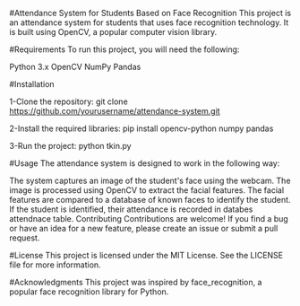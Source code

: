 #Attendance System for Students Based on Face Recognition
This project is an attendance system for students that uses face recognition technology. It is built using OpenCV, a popular computer vision library.

#Requirements
To run this project, you will need the following:

Python 3.x
OpenCV
NumPy
Pandas

#Installation

1-Clone the repository:
git clone https://github.com/yourusername/attendance-system.git

2-Install the required libraries:
pip install opencv-python numpy pandas

3-Run the project:
python tkin.py

#Usage
The attendance system is designed to work in the following way:

The system captures an image of the student's face using the webcam.
The image is processed using OpenCV to extract the facial features.
The facial features are compared to a database of known faces to identify the student.
If the student is identified, their attendance is recorded in  databes attendnace table.
Contributing
Contributions are welcome! If you find a bug or have an idea for a new feature, please create an issue or submit a pull request.

#License
This project is licensed under the MIT License. See the LICENSE file for more information.

#Acknowledgments
This project was inspired by face_recognition, a popular face recognition library for Python.
